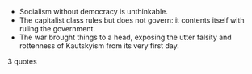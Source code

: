  - Socialism without democracy is unthinkable.
 - The capitalist class rules but does not govern: it contents itself with ruling the government.
 - The war brought things to a head, exposing the utter falsity and rottenness of Kautskyism from its very first day.

3 quotes